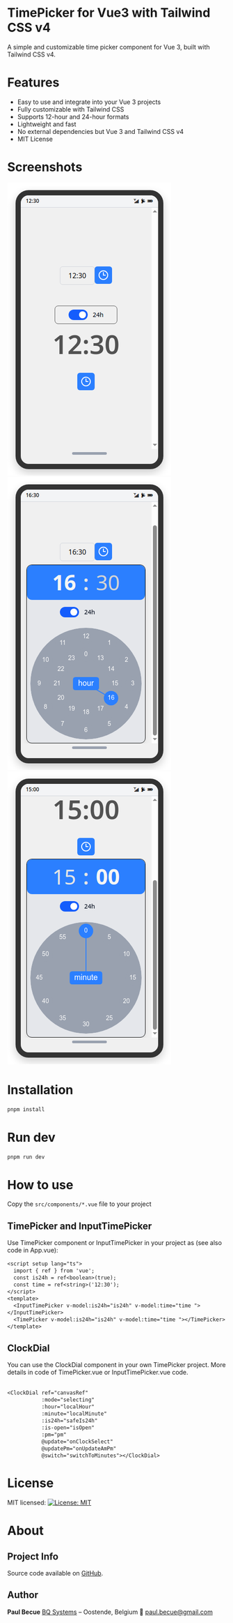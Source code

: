 # TimePicker for Vue3 with Tailwind CSS v4

A simple and customizable time picker component for Vue 3, built with Tailwind CSS v4.

# Features

- Easy to use and integrate into your Vue 3 projects
- Fully customizable with Tailwind CSS
- Supports 12-hour and 24-hour formats
- Lightweight and fast
- No external dependencies but Vue 3 and Tailwind CSS v4
- MIT License

# Screenshots

![Screenshot_20250415_160105.png](public/Screenshot_20250415_160105.png)
![Screenshot_20250415_160138.png](public/Screenshot_20250415_160138.png)
![Screenshot_20250415_160155.png](public/Screenshot_20250415_160155.png)

# Installation

```bash
pnpm install  
```

# Run dev

```bash
pnpm run dev
```

# How to use

Copy the `src/components/*.vue` file to your project

## TimePicker and InputTimePicker

Use TimePicker component or InputTimePicker in your project as (see also code in App.vue):

```vue
<script setup lang="ts">
  import { ref } from 'vue';
  const is24h = ref<boolean>(true);
  const time = ref<string>('12:30');
</script>
<template>
  <InputTimePicker v-model:is24h="is24h" v-model:time="time "></InputTimePicker>
  <TimePicker v-model:is24h="is24h" v-model:time="time "></TimePicker>
</template>
```

## ClockDial

You can use the ClockDial component in your own TimePicker project. More details in code of TimePicker.vue or InputTimePicker.vue code.

```vue

<ClockDial ref="canvasRef"
           :mode="selecting"
           :hour="localHour"
           :minute="localMinute"
           :is24h="safeIs24h"
           :is-open="isOpen"
           :pm="pm"
           @update="onClockSelect"
           @updatePm="onUpdateAmPm"
           @switch="switchToMinutes"></ClockDial>
```

# License

MIT licensed: [![License: MIT](https://img.shields.io/badge/License-MIT-yellow.svg)](LICENSE.md)

# About

## Project Info

Source code available on [GitHub](https://github.com/paul908/vue-tailwind-timepicker).

## Author

**Paul Becue**
[BQ Systems](https://bqsystems.be) – Oostende, Belgium
📧 [paul.becue@gmail.com](mailto:paul.becue@gmail.com)
